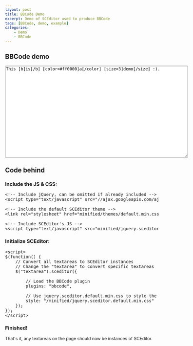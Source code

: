 ```yaml
---
layout: post
title: BBCode Demo
excerpt: Demo of SCEditor used to produce BBCode
tags: [BBCode, demo, example]
categories:
    - Demo
    - BBCode
---
```

## BBCode demo

<link rel="stylesheet" href="/minified/themes/default.min.css" type="text/css" media="all" />
<script type="text/javascript" src="/minified/jquery.sceditor.bbcode.min.js"> </script>
<script>$(function() {
	$('#demo-bbcode').sceditor({
		style: '/minified/jquery.sceditor.default.min.css',
		emoticonsRoot: '/',
		plugins: 'bbcode'
	});
});</script>

<textarea style="width:600px; height:300px" id="demo-bbcode">This [b]is[/b] [color=#ff0000]a[/color] [size=3]demo[/size] :).</textarea><!--more-->

## Code behind

### Include the JS &amp; CSS:

<pre class="prettyprint linenums">
&lt;!-- Include jQuery, can be omitted if already included --&gt;
&lt;script type="text/javascript" src="//ajax.googleapis.com/ajax/libs/jquery/1.7.2/jquery.min.js"&gt;&lt;/script&gt;

&lt;!-- Include the default SCEditor theme --&gt;
&lt;link rel="stylesheet" href="minified/themes/default.min.css" type="text/css" media="all" /&gt;

&lt;!-- Include SCEditor's JS --&gt;
&lt;script type="text/javascript" src="minified/jquery.sceditor.bbcode.min.js">&lt;/script&gt;</pre>


### Initialize SCEditor:

<pre class="prettyprint linenums">
&lt;script&gt;
$(function() {
	// Convert all textareas to SCEditor instances
	// Change the "textarea" to convert specific textareas
	$("textarea").sceditor({

		// Load the BBCode plugin
		plugins: "bbcode",

		// Use jquery.sceditor.default.min.css to style the content
		style: "/minified/jquery.sceditor.default.min.css"
	});
});
&lt;/script&gt;
</pre>

### Finished!

That's it, any textareas on the page should now be instances of SCEditor.
